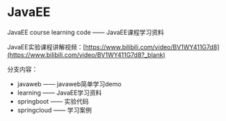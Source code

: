 # JavaEE
JavaEE course learning code —— JavaEE课程学习资料

JavaEE实验课程讲解视频：[https://www.bilibili.com/video/BV1WY411G7d8](https://www.bilibili.com/video/BV1WY411G7d8?_blank)

分支内容：
- javaweb —— javaweb简单学习demo
- learning —— JavaEE学习资料
- springboot —— 实验代码
- springcloud —— 学习案例



